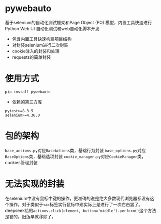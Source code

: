 # pywebauto
基于selenium的自动化测试框架和Page Object (PO) 模型，内置工具快速进行Python Web UI 自动化测试和web自动化脚本开发
- 包含内置工具快速构建项目结构
- 对封装selenium进行二次封装
- cookie注入的封装和处理
- requests的简单封装

# 使用方式
```bash
pip install pywebauto
```
- 依赖的第三方库
```
pytest>=8.3.5
selenium>=4.36.0
```

# 包的架构
`base_actions.py`对应`BaseActions`类，基础行为封装
`base_options.py`对应`BaseOptions`类，基础选项封装
`cookie_manager.py`对应`CookieManager`类，cookies管理封装

# 无法实现的封装
在selenium中没有鼠标中键的操作，更准确的说是绝大多数现代浏览器都没有这个操作，对于类似于`<a>`标签实行鼠标中建实际上是进行了一次右击罢了。deepseek给的`actions.click(element, button='middle').perform()`这个方法是错的，旧版早就移除了。